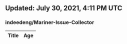 ## Updated: July 30, 2021, 4:11 PM UTC


### indeedeng/Mariner-Issue-Collector
|**Title**|**Age**|
|:----|:----|